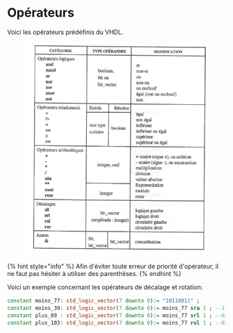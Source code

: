 # Opérateurs

Voici les opérateurs prédéfinis du VHDL.

<figure><img src=".gitbook/assets/operateur.PNG" alt=""><figcaption></figcaption></figure>

{% hint style="info" %}
Afin d'éviter toute erreur de priorité d'opérateur, il ne faut pas hésiter à utiliser des parenthèses.
{% endhint %}

Voici un exemple concernant les opérateurs de décalage et rotation:

```vhdl
constant moins_77: std_logic_vector(7 downto 0):= "10110011" ;
constant moins_39: std_logic_vector(7 downto 0):= moins_77 sra 1 ; --11011001
constant plus_89 : std_logic_vector(7 downto 0):= moins_77 srl 1 ; --01011001
constant plus_103: std_logic_vector(7 downto 0):= moins_77 rol 1 ; --01100111
```

